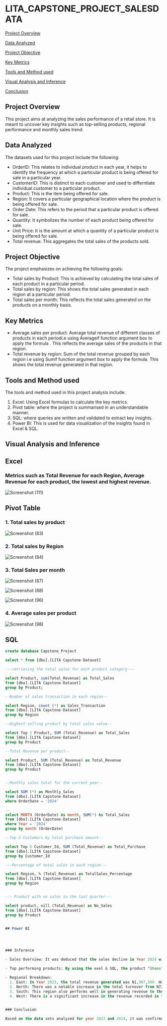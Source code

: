 # LITA_CAPSTONE_PROJECT_SALESDATA

[Project Overview](Project-Overview)

[Data Analyzed](Data-Analyzed)

[Project Objective](Project-Objective)

[Key Metrics](Key-Metrics)

[Tools and Method used](Tools-and-Method-used)

[Visual Analysis and Inference](Visual-Analysis-and-Inference)

[Conclusion](Conclusion)

## Project Overview

This project aims at analyzing the sales performance of a retail store. It is meant to uncover key insights such as top-selling products, regional performance and monthly sales trend.

## Data Analyzed

The datasets used for this project include the following:
- OrderID: This relates to individual product in each year, it helps to identify the frequency at which a particular product is being offered for sale in a particular year.
- CustomerID: This is distinct to each customer and used to differntiate individual customer to a particular product.
- Product: This is the item being offered for sale.
- Region: It covers a particular geographical location where the product is being offered for sale.
- Order Date: This refers to the period that a particular product is offered for sale.
- Quantity: It symbolizes the number of each product being offered for sale.
- Unit Price: It is the amount at which a quantity of a particular product is being offered for sale.
- Total revenue: This aggregates the total sales of the products sold.

## Project Objective

The project emphasizes on achieving the following goals:
- Total sales by Product: This is achieved by calculating the total sales of each product in a particular period.
- Total sales by region: This shows the total sales generated in each region at a particular period.
- Total sales per month: This reflects the total sales generated on the products on a monthly basis.

## Key Metrics

- Average sales per product: Average total revenue of different classes of products in each periodi.e using Averageif function argument box to apply the formula . This reflects the average sales of the products in that region.
- Total revenue by region: Sum of the total revenue grouped by each region i.e using Sumif function argument box to apply the formula. This shows the total revenue generated in that region.

## Tools and Method used

The tools and method used in this project analysis include:
1. Excel: Using Excel formulas to calculate the key metrics.
2. Pivot table: where the project is summarised in an understandable manner.
3. SQL: where queries are written and validated to extract key insights.
4. Power BI: This is used for data visualization of the insights found in Excel & SQL.

## Visual Analysis and Inference

## Excel 
### Metrics such as Total Revenue for each Region, Average Revenue for each product, the lowest and highest revenue.

![Screenshot (111)](https://github.com/user-attachments/assets/1761b434-a2b9-4078-bcef-5084aa01744a)

## Pivot Table

### 1. Total sales by product

![Screenshot (83)](https://github.com/user-attachments/assets/a26ffc45-99e0-453c-9fbe-89211cc05043)

### 2. Total sales by Region

![Screenshot (84)](https://github.com/user-attachments/assets/ac27b920-98d7-4b25-9eab-22aef8e55977)

### 3. Total Sales per month

![Screenshot (87)](https://github.com/user-attachments/assets/0b793aed-6a46-4fc4-a898-036c3c09494b)

![Screenshot (88)](https://github.com/user-attachments/assets/900d9f1d-2537-4aed-89ab-3ed103d7b3c6)

![Screenshot (96)](https://github.com/user-attachments/assets/c1527c80-b187-4de6-8619-d35107387ebb)

### 4. Average sales per product

![Screenshot (98)](https://github.com/user-attachments/assets/5ec01ce0-eb2b-4e3d-8bd0-7c2796d18d94)

## SQL
``` SQL
create database Capstone_Project

select * from [dbo].[LITA Capstone-Dataset]

---retrieving the total sales for each product category---

select Product, sum(Total_Revenue) as Total_Sales
from [dbo].[LITA Capstone-Dataset]
group by Product;

--Number of sales transaction in each region--

select Region, count (*) as Sales_Transaction
from [dbo].[LITA Capstone-Dataset]
group by Region

--Highest-selling product by total sales value--

select Top 1 Product, SUM (Total_Revenue) as Total_Sales
from [dbo].[LITA Capstone-Dataset] 
group by Product

--Total Revenue per product--

select Product, SUM (Total_Revenue) as Total_Revenue
from [dbo].[LITA Capstone-Dataset] 
group by Product


--Monthly sales total for the current year--

select SUM (*) as Monthly_Sales
from [dbo].[LITA Capstone-Dataset] 
where OrderDate = '2024'

--
select MONTH (OrderDate) As month, SUM(*) As Total_Sales
from [dbo].[LITA Capstone-Dataset]  
where Year = '2024'
group by month (OrderDate)

--Top 5 Customers by total purchase amount--

select Top 5 Customer_Id, SUM (Total_Revenue) as Total_Purchase
from [dbo].[LITA Capstone-Dataset] 
group by Customer_Id

---Percentage of total sales in each region---

select Region, % (Total_Revenue) as TotalSales_Percentage
from [dbo].[LITA Capstone-Dataset]
group by Region


--- Product with no sales in the last quarter---

select product, nill (Total_Revenue) as No_Sales
from [dbo].[LITA Capstone-Dataset]
group by Product


## Power BI




### Inference

- Sales Overview: It was deduced that the sales decline in Year 2024 with N562,500 lower than the revenue for the year 2023. There are many factors that might have caused the decline in revenue, it can be that there was a change in customer taste, rise of competition and this has to be addressed by having sales promotion and avertisement to increase the revenue.

- Top performing products: By using the exel & SQL, the product "Shoes" was considered to be the top performing product base on the total revenue it generated which is higher than the other products.

- Regional Breakdown:
  1. East: In Year 2023, the total revenue generated was N1,987,500. However, there was a significant decline in 2024 with th  total revenue coming down to N462,500 representing 62% decrease. This all in revenue may suggest increase in competitors, difficulty in maintaining sales and/or market contraction. This indicate a potential area of concern which requires immediate attention.
  2. North: There was a notable increase in the total turnover from N725,000 in Year 2023 to N1,225,000 in Year 2024 with 26% increase. The company should invest more products in this region to better boost the total revenue.
  3. South: This region also performs well in generating revenue to the company. However, there was a slight decrease in revenue generated as decrease of N175,000 was recorded representing 4% decrease. Thisis not a major challenge but the reason for the drop in revenue have to be investigate so as to maintan/increase the revenue in a subsequent year.
  4. West: There is a significant increase in the revenue recorded in this region as N637,500 increase was recorded in between 2023 & 2024. It might be that the company is a monopoly. This need to be maintain for the region to keep on recording increase in revenue.
  

### Conclusion

Based on the data sets analyzed for year 2023 and 2024, it was confirmed that the company recorded a declined revenue generation in South and most importantly East which need to be addressed so as to improve the total revenue in the future. The company is advised to do a market survey so as to understand the customers' preference, improve/maintain the product quality and make a strategy plan on how to deliver and capture the heart of the customers.




